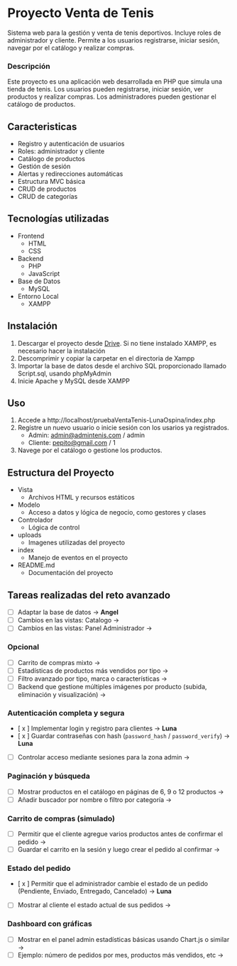 # Proyecto Venta de Tenis
Sistema web para la gestión y venta de tenis deportivos. Incluye roles de administrador y cliente. Permite a los usuarios registrarse, iniciar sesión, navegar por el catálogo y realizar compras.

### Descripción
Este proyecto es una aplicación web desarrollada en PHP que simula una tienda de tenis. Los usuarios pueden registrarse, iniciar sesión, ver productos y realizar compras. Los administradores pueden gestionar el catálogo de productos. 

## Caracteristicas
- Registro y autenticación de usuarios
- Roles: administrador y cliente
- Catálogo de productos
- Gestión de sesión
- Alertas y redirecciones automáticas
- Estructura MVC básica
- CRUD de productos
- CRUD de categorías

## Tecnologías utilizadas
- Frontend
    - HTML
    - CSS
- Backend
    - PHP
    - JavaScript
- Base de Datos
    - MySQL
- Entorno Local
    - XAMPP

## Instalación
1. Descargar el proyecto desde [Drive](https://drive.google.com/drive/folders/14cO-4vOpz9Py0uEMDCC-yMhWo8rONps6?usp=sharing). Si no tiene instalado XAMPP, es necesario hacer la instalación
2. Descomprimir y copiar la carpetar en el directoria de Xampp
3. Importar la base de datos desde el archivo SQL proporcionado llamado Script.sql, usando phpMyAdmin
4. Inicie Apache y MySQL desde XAMPP

## Uso
1. Accede a http://localhost/pruebaVentaTenis-LunaOspina/index.php
2. Regístre un nuevo usuario o inicie sesión con los usarios ya registrados.
    - Admin: admin@admintenis.com / admin
    - Cliente: pepito@gmail.com / 1
3. Navege por el catálogo o gestione los productos.

## Estructura del Proyecto
- Vista
    - Archivos HTML y recursos estáticos
- Modelo
    - Acceso a datos y lógica de negocio, como gestores y clases
- Controlador
    - 	Lógica de control
- uploads
    - Imagenes utilizadas del proyecto
- index
    - Manejo de eventos en el proyecto
- README.md
    - Documentación del proyecto

## Tareas realizadas del reto avanzado

- [ ] Adaptar la base de datos -> **Angel**
- [ ] Cambios en las vistas: Catalogo -> 
- [ ] Cambios en las vistas: Panel Administrador -> 

### Opcional
- [ ] Carrito de compras mixto -> 
- [ ] Estadísticas de productos más vendidos por tipo -> 
- [ ] Filtro avanzado por tipo, marca o características -> 
- [ ] Backend que gestione múltiples imágenes por producto (subida, eliminación y visualización) -> 

### Autenticación completa y segura
- [ x ] Implementar login y registro para clientes -> **Luna**
- [ x ] Guardar contraseñas con hash (`password_hash` / `password_verify`) -> **Luna**
- [ ] Controlar acceso mediante sesiones para la zona admin ->

### Paginación y búsqueda
- [ ] Mostrar productos en el catálogo en páginas de 6, 9 o 12 productos ->
- [ ] Añadir buscador por nombre o filtro por categoría ->

### Carrito de compras (simulado)
- [ ] Permitir que el cliente agregue varios productos antes de confirmar el pedido ->
- [ ] Guardar el carrito en la sesión y luego crear el pedido al confirmar ->

### Estado del pedido
- [ x ] Permitir que el administrador cambie el estado de un pedido (Pendiente, Enviado, Entregado, Cancelado) -> **Luna**
- [ ] Mostrar al cliente el estado actual de sus pedidos ->

### Dashboard con gráficas
- [ ] Mostrar en el panel admin estadísticas básicas usando Chart.js o similar ->
- [ ] Ejemplo: número de pedidos por mes, productos más vendidos, etc ->